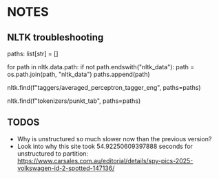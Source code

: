 # NOTES

## NLTK troubleshooting

paths: list[str] = []

for path in nltk.data.path:
    if not path.endswith("nltk_data"):
        path = os.path.join(path, "nltk_data")
    paths.append(path)

nltk.find(f"taggers/averaged_perceptron_tagger_eng", paths=paths)

nltk.find(f"tokenizers/punkt_tab", paths=paths)


## TODOS

* Why is unstructured so much slower now than the previous version?
* Look into why this site took  54.92250609397888 seconds for unstructured to partition: https://www.carsales.com.au/editorial/details/spy-pics-2025-volkswagen-id-2-spotted-147136/
